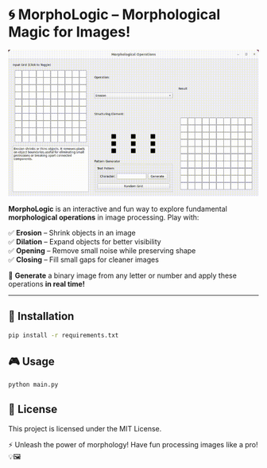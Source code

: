 # 🌀 MorphoLogic – Morphological Magic for Images!  

![MorphoLogic](assets/animation.gif)

**MorphoLogic** is an interactive and fun way to explore fundamental **morphological operations** in image processing. Play with:  

✅ **Erosion** – Shrink objects in an image  
✅ **Dilation** – Expand objects for better visibility  
✅ **Opening** – Remove small noise while preserving shape  
✅ **Closing** – Fill small gaps for cleaner images  

🎨 **Generate** a binary image from any letter or number and apply these operations **in real time!**  

---

## 🚀 Installation  

```bash
pip install -r requirements.txt
```

## 🎮 Usage
```bash
python main.py
```

## 📜 License
This project is licensed under the MIT License.

⚡ Unleash the power of morphology! Have fun processing images like a pro! 💡🖼️